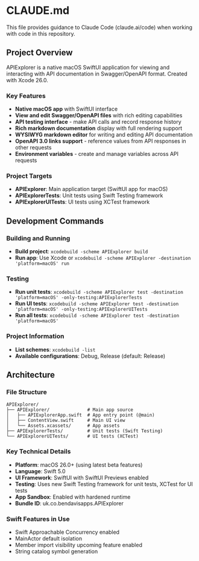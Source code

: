 # CLAUDE.md

This file provides guidance to Claude Code (claude.ai/code) when working with code in this repository.

## Project Overview

APIExplorer is a native macOS SwiftUI application for viewing and interacting with API documentation in Swagger/OpenAPI format. Created with Xcode 26.0.

### Key Features
- **Native macOS app** with SwiftUI interface
- **View and edit Swagger/OpenAPI files** with rich editing capabilities
- **API testing interface** - make API calls and record response history
- **Rich markdown documentation** display with full rendering support
- **WYSIWYG markdown editor** for writing and editing API documentation
- **OpenAPI 3.0 links support** - reference values from API responses in other requests
- **Environment variables** - create and manage variables across API requests

### Project Targets
- **APIExplorer**: Main application target (SwiftUI app for macOS)
- **APIExplorerTests**: Unit tests using Swift Testing framework
- **APIExplorerUITests**: UI tests using XCTest framework

## Development Commands

### Building and Running
- **Build project**: `xcodebuild -scheme APIExplorer build`
- **Run app**: Use Xcode or `xcodebuild -scheme APIExplorer -destination 'platform=macOS' run`

### Testing
- **Run unit tests**: `xcodebuild -scheme APIExplorer test -destination 'platform=macOS' -only-testing:APIExplorerTests`
- **Run UI tests**: `xcodebuild -scheme APIExplorer test -destination 'platform=macOS' -only-testing:APIExplorerUITests`
- **Run all tests**: `xcodebuild -scheme APIExplorer test -destination 'platform=macOS'`

### Project Information
- **List schemes**: `xcodebuild -list`
- **Available configurations**: Debug, Release (default: Release)

## Architecture

### File Structure
```
APIExplorer/
├── APIExplorer/              # Main app source
│   ├── APIExplorerApp.swift  # App entry point (@main)
│   ├── ContentView.swift     # Main UI view
│   └── Assets.xcassets/      # App assets
├── APIExplorerTests/         # Unit tests (Swift Testing)
└── APIExplorerUITests/       # UI tests (XCTest)
```

### Key Technical Details
- **Platform**: macOS 26.0+ (using latest beta features)
- **Language**: Swift 5.0
- **UI Framework**: SwiftUI with SwiftUI Previews enabled
- **Testing**: Uses new Swift Testing framework for unit tests, XCTest for UI tests
- **App Sandbox**: Enabled with hardened runtime
- **Bundle ID**: uk.co.bendavisapps.APIExplorer

### Swift Features in Use
- Swift Approachable Concurrency enabled
- MainActor default isolation
- Member import visibility upcoming feature enabled
- String catalog symbol generation
